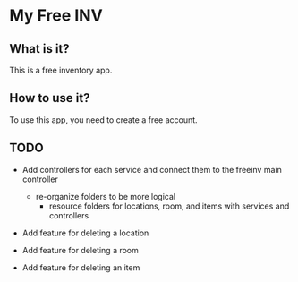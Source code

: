 # My Free INV

## What is it?

This is a free inventory app.

## How to use it?

To use this app, you need to create a free account.

## TODO

* Add controllers for each service and connect them to the freeinv main controller
  * re-organize folders to be more logical
    * resource folders for locations, room, and items with services and controllers

* Add feature for deleting a location
* Add feature for deleting a room
* Add feature for deleting an item

